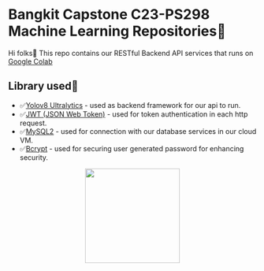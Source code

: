 # Bangkit Capstone C23-PS298 Machine Learning Repositories🥷
Hi folks👋
This repo contains our RESTful Backend API services that runs on [Google Colab](https://colab.research.google.com/?utm_source=scs-index)

## Library used🧩
- ✅[Yolov8 Ultralytics](https://docs.ultralytics.com/) - used as backend framework for our api to run.
- ✅[JWT (JSON Web Token)](https://jwt.io/) - used for token authentication in each http request.
- ✅[MySQL2](https://www.npmjs.com/package/mysql2) - used for connection with our database services in our cloud VM.
- ✅[Bcrypt](https://www.npmjs.com/package/bcrypt) - used for securing user generated password for enhancing security.

<div align="center">
	<img src="[https://raw.githubusercontent.com/Bangkit-C23-PS414/.github/main/profile/ic_launcher-playstore.webp](https://blog.roboflow.com/content/images/size/w1000/2023/01/image-16.png)" width="192" />
